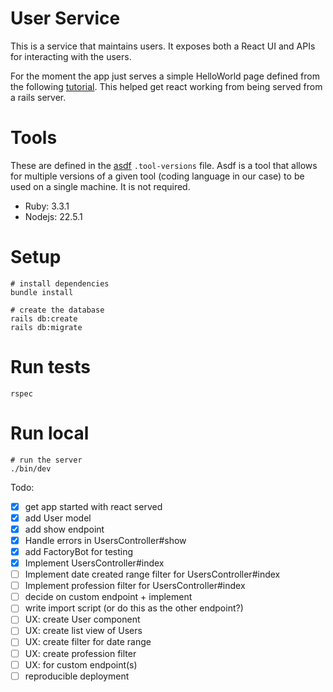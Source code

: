 # User Service
This is a service that maintains users. It exposes both a React UI and APIs for interacting with the users. 

For the moment the app just serves a simple HelloWorld page defined from the 
following [tutorial](https://www.shakacode.com/react-on-rails/docs/guides/tutorial/). 
This helped get react working from being served from a rails server.

# Tools
These are defined in the [asdf](https://asdf-vm.com/) `.tool-versions` file. Asdf is a tool that allows for 
multiple versions of a given tool (coding language in our case) to be used on a single machine. It is not required. 
- Ruby: 3.3.1
- Nodejs: 22.5.1


# Setup
```
# install dependencies
bundle install

# create the database
rails db:create
rails db:migrate
```

# Run tests
```
rspec
```

# Run local
```
# run the server
./bin/dev
```


Todo:
- [x] get app started with react served
- [x] add User model
- [x] add show endpoint
- [x] Handle errors in UsersController#show
- [x] add FactoryBot for testing
- [x] Implement UsersController#index
- [ ] Implement date created range filter for UsersController#index
- [ ] Implement profession filter for UsersController#index
- [ ] decide on custom endpoint + implement
- [ ] write import script (or do this as the other endpoint?)
- [ ] UX: create User component
- [ ] UX: create list view of Users
- [ ] UX: create filter for date range
- [ ] UX: create profession filter
- [ ] UX: for custom endpoint(s)
- [ ] reproducible deployment